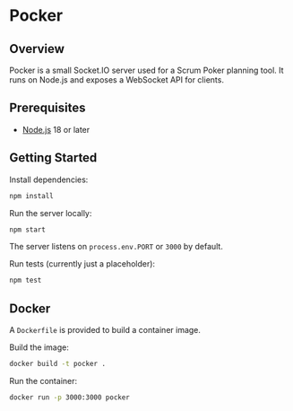 # Pocker

## Overview

Pocker is a small Socket.IO server used for a Scrum Poker planning tool. It runs on Node.js and exposes a WebSocket API for clients.

## Prerequisites

- [Node.js](https://nodejs.org/) 18 or later

## Getting Started

Install dependencies:

```sh
npm install
```

Run the server locally:

```sh
npm start
```

The server listens on `process.env.PORT` or `3000` by default.

Run tests (currently just a placeholder):

```sh
npm test
```

## Docker

A `Dockerfile` is provided to build a container image.

Build the image:

```sh
docker build -t pocker .
```

Run the container:

```sh
docker run -p 3000:3000 pocker
```
